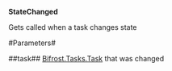 **StateChanged**

Gets called when a task changes state

#Parameters#


##task##
[Bifrost.Tasks.Task](Bifrost.Tasks.Task) that was changed

